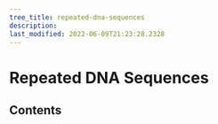 ```yaml
---
tree_title: repeated-dna-sequences
description: 
last_modified: 2022-06-09T21:23:28.2328
---
```


# Repeated DNA Sequences

## Contents
